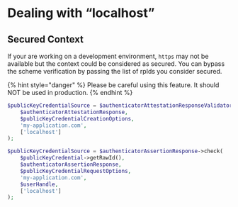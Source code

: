 # Dealing with “localhost”

## Secured Context

If your are working on a development environment, `https` may not be available but the context could be considered as secured. You can bypass the scheme verification by passing the list of rpIds you consider secured.

{% hint style="danger" %}
Please be careful using this feature. It should NOT be used in production.
{% endhint %}

```php
$publicKeyCredentialSource = $authenticatorAttestationResponseValidator->check(
    $authenticatorAttestationResponse,
    $publicKeyCredentialCreationOptions,
    'my-application.com',
    ['localhost']
);
```

```php
$publicKeyCredentialSource = $authenticatorAssertionResponse->check(
    $publicKeyCredential->getRawId(),
    $authenticatorAssertionResponse,
    $publicKeyCredentialRequestOptions,
    'my-application.com',
    $userHandle,
    ['localhost']
);
```
